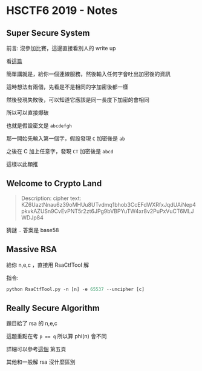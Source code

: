 # HSCTF6 2019 - Notes

## Super Secure System
前言: 沒參加比賽，這邊直接看別人的 write up

看[這篇](https://blog.xarkangels.com/ctf/hsctf6/super_secure_system/)

簡單講就是，給你一個連線服務，然後輸入任何字會吐出加密後的資訊

這時想法有兩個，先看是不是相同的字加密後都一樣

然後發現失敗後，可以知道它應該是同一長度下加密的會相同

所以可以直接爆破

也就是假設密文是 `abcdefgh`

那一開始先輸入第一個字，假設發現 `C` 加密後是 `ab`

之後在 C 加上任意字，發現 `CT` 加密後是 `abcd`

這樣以此類推

## Welcome to Crypto Land
> Description:
> cipher text: KZ6UaztNnau6z39oMHUu8UTvdmq1bhob3CcEFdWXRfxJqdUAiNep4pkvkAZUSn9CvEvPNT5r2zt6JPg9bVBPYuTW4xr8v2PuPxVuCT6MLJWDJp84 

猜謎 .. 答案是 base58


## Massive RSA

給你 n,e,c ，直接用 RsaCtfTool 解

指令:
```python
python RsaCtfTool.py -n [n] -e 65537 --uncipher [c]
```

## Really Secure Algorithm

題目給了 rsa 的 n,e,c

這題重點在考 `p == q` 所以算 phi(n) 會不同

詳細可以參考[這個](https://www.slideshare.net/ssuseraba268/rsa-in-ctf) 第五頁

其他和一般解 rsa 沒什麼區別

